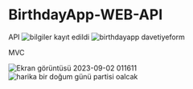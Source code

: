 # BirthdayApp-WEB-API
API
![bilgiler kayıt edildi](https://github.com/meryemtalay/BirthdayApp-WEB-API/assets/73894202/a8beba3c-dceb-4ed4-bea4-86b358350fd3)
![birthdayapp davetiyeform](https://github.com/meryemtalay/BirthdayApp-WEB-API/assets/73894202/d812af1b-c288-49b7-a074-dce0e7041b19)

MVC

![Ekran görüntüsü 2023-09-02 011611](https://github.com/meryemtalay/BirthdayApp-WEB-API/assets/73894202/1218ee02-b079-4614-97c2-3792ac42eab0)
![harika bir doğum günü partisi oalcak](https://github.com/meryemtalay/BirthdayApp-WEB-API/assets/73894202/bb59f06c-4dfe-4bca-8687-400f0eda5dd1)
